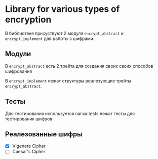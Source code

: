 # Library for various types of encryption

В библиотеке присуствуют 2 модуля `encrypt_abstract` и `encrypt_implement` для работы с шифрами. 

## Модули
В `encrypt_abstract` есть 2 трейта для создания своих своих способов шифрования

В `encrypt_implement` лежат структуры реалезующие трейты `encrypt_abstract`.

## Тесты
Для тестирования используется папка tests лежат тесты для тестирования шифров

## Реалезованные шифры 
* [x] Vigenere Cipher
* [ ] Caesar's Cipher